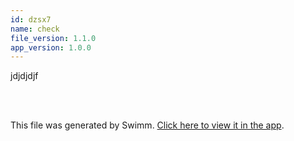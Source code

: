 ```yaml
---
id: dzsx7
name: check
file_version: 1.1.0
app_version: 1.0.0
---
```


jdjdjdjf

<br/>

<br/>

This file was generated by Swimm. [Click here to view it in the app](https://swimm-web-app.web.app/repos/Z2l0aHViJTNBJTNBYW1wbGljYXRpb24lM0ElM0FvcmVudG9sZWRhbm8=/docs/dzsx7).
